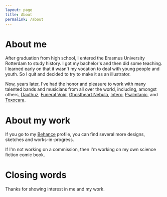 ```yaml
---
layout: page
title: About
permalink: /about
---
```


# About me
After graduation from high school, I entered the Erasmus University Rotterdam to study history. I got my bachelor's and then did some teaching. I learned early on that it wasn't my vocation to deal with young people and youth. So I quit and decided to try to make it as an illustrator. 

Now, years later, I've had the honor and pleasure to work with many talented bands and musicians from all over the world, including, amongst others, [Dauthuz](https://www.facebook.com/dauthuzdeathmetal/about/), [Funeral Void](https://fvneralvoid.bandcamp.com/), [Ghostheart Nebula](https://ghostheartnebula.bandcamp.com/), [Intero](https://intero.bandcamp.com/), [Psalmtanic](https://psalmtanic.bandcamp.com/), and [Toxocara](https://toxocara.bandcamp.com/).

# About my work
If you go to my [Behance](https://www.behance.net/tundratoucan) profile, you can find several more designs, sketches and works-in-progress.

If I'm not working on a commission, then I'm working on my own science fiction comic book.  

# Closing words
Thanks for showing interest in me and my work.
